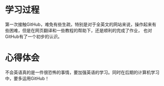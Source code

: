 # 学习过程
第一次接触GitHub，难免有些生疏，特别是对于全英文的网站来说，操作起来有些困难，但是在网页翻译和一些教程的帮助下，还是顺利的完成了作业，
也对GitHub有了一个初步的认识。
<br/>
# 心得体会
不会英语真的是一件很恐怖的事情，要加强英语的学习。同时在后期的计算机学习中，要多运用GitHub！
